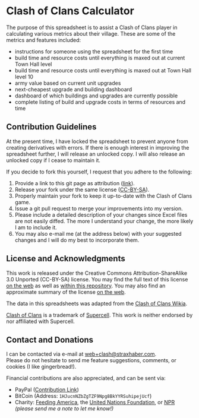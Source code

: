 # Clash of Clans Calculator

The purpose of this spreadsheet is to assist a Clash of Clans player in calculating various metrics about their village. These are some of the metrics and features included:

* instructions for someone using the spreadsheet for the first time
* build time and resource costs until everything is maxed out at current Town Hall level
* build time and resource costs until everything is maxed out at Town Hall level 10
* army value based on current unit upgrades
* next-cheapest upgrade and building dashboard
* dashboard of which buildings and upgrades are currently possible
* complete listing of build and upgrade costs in terms of resources and time

## Contribution Guidelines

At the present time, I have locked the spreadsheet to prevent anyone from creating derivatives with errors. If there is enough interest in improving the spreadsheet further, I will release an unlocked copy. I will also release an unlocked copy if I cease to maintain it.

If you decide to fork this yourself, I request that you adhere to the following:

1. Provide a link to this git page as attribution ([link][gitrepo]).
2. Release your fork under the same license ([CC-BY-SA][CC-BY-SA-full-web]).
3. Properly maintain your fork to keep it up-to-date with the Clash of Clans game.
4. Issue a git pull request to merge your improvements into my version.
  1. Please include a detailed description of your changes since Excel files are not easily diffed. The more I understand your change, the more likely I am to include it.
  2. You may also e-mail me (at the address below) with your suggested changes and I will do my best to incorporate them.

[gitrepo]: https://github.com/straxhaber/clashofclans-calculator
[CC-BY-SA-full-web]: https://creativecommons.org/licenses/by-sa/3.0/legalcode

## License and Acknowledgments
This work is released under the Creative Commons Attribution-ShareAlike 3.0 Unported (CC-BY-SA) license. You may find the full text of this license [on the web][CC-BY-SA-full-web] as well as [within this repository][CC-BY-SA-full-local]. You may also find an approximate summary of the license [on the web][CC-BY-SA-summary-web].

[CC-BY-SA-full-local]: ./LICENSE.pdf
[CC-BY-SA-summary-web]: http://creativecommons.org/licenses/by-sa/3.0/

The data in this spreadsheets was adapted from the [Clash of Clans Wikia][COC-Wiki].

[COC-Wiki]: http://clashofclans.wikia.com>

[Clash of Clans][COC-home] is a trademark of [Supercell][Supercell-home]. This work is neither endorsed by nor affiliated with Supercell.

[COC-home]: http://www.supercell.net/games/view/clash-of-clans
[Supercell-home]: http://www.supercell.net/

## Contact and Donations
I can be contacted via e-mail at <web+clash@straxhaber.com>.<br>
Please do not hesitate to send me feature suggestions, comments, or cookies (I like gingerbread!).

Financial contributions are also appreciated, and can be sent via:

* PayPal ([Contribution Link](https://www.paypal.com/cgi-bin/webscr?cmd=_s-xclick&hosted_button_id=ME85YXLE2WPCJ))
* BitCoin (Address: `1HJucnNZbZgTZF9Npg8BkYYRSuhipejUcf`)
* Charity: [Feeding America][FeedAm], the [United Nations Foundation][UNFound], or [NPR] *(please send me a note to let me know!)*

[FeedAm]: http://feedingamerica.org/ways-to-give.aspx
[UNFound]: https://secure.globalproblems-globalsolutions.org/site/Donation2?df_id=1200&1200.donation=form1&__utma=1.129088775.1316181574.1320187484.1320277972.13&__utmb=1.1.10.1320277972&__utmc=1&__utmx=-&__utmz=1.1319128056.8.8.utmcsr=unfoundation.org|utmccn=(referral)|utmcmd=referral|utmcct=/how-to-help/donate/global-citizens-council/&__utmv=-&__utmk=42342309
[NPR]: http://www.npr.org/about-npr/187533209/major-gifts